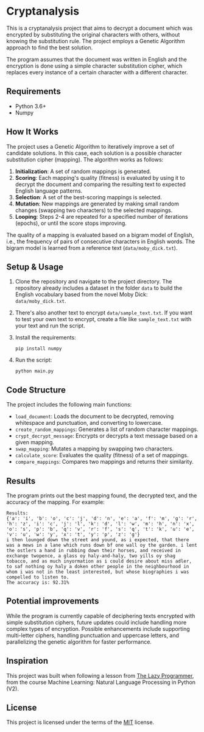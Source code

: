 # Cryptanalysis

This is a cryptanalysis project that aims to decrypt a document which was encrypted by substituting the original
characters with others, without knowing the substitution rule. The project employs a Genetic Algorithm approach to find
the best solution.

The program assumes that the document was written in English and the encryption is done using a simple character
substitution cipher, which replaces every instance of a certain character with a different character.

## Requirements

* Python 3.6+
* Numpy

## How It Works

The project uses a Genetic Algorithm to iteratively improve a set of candidate solutions. In this case, each solution is
a possible character substitution cipher (mapping). The algorithm works as follows:

1. **Initialization**: A set of random mappings is generated.
2. **Scoring**: Each mapping's quality (fitness) is evaluated by using it to decrypt the document and comparing the
   resulting text to expected English language patterns.
3. **Selection**: A set of the best-scoring mappings is selected.
4. **Mutation**: New mappings are generated by making small random changes (swapping two characters) to the selected
   mappings.
5. **Looping**: Steps 2-4 are repeated for a specified number of iterations (epochs), or until the score stops
   improving.

The quality of a mapping is evaluated based on a bigram model of English, i.e., the frequency of pairs of consecutive
characters in English words. The bigram model is learned from a reference text (`data/moby_dick.txt`).

## Setup & Usage

1. Clone the repository and navigate to the project directory. The repository already includes a dataset in the folder
   `data` to build the English vocabulary based from the novel Moby Dick: `data/moby_dick.txt`.
2. There's also another text to encrypt `data/sample_text.txt`. If you want to test your own text to encrypt,
   create a file like `sample_text.txt` with your text and run the script.
3. Install the requirements:

    ```commandline
    pip install numpy
    ```

3. Run the script:

    ```commandline
    python main.py
    ```

## Code Structure

The project includes the following main functions:

- `load_document`: Loads the document to be decrypted, removing whitespace and punctuation, and converting to lowercase.
- `create_random_mappings`: Generates a list of random character mappings.
- `crypt_decrypt_message`: Encrypts or decrypts a text message based on a given mapping.
- `swap_mapping`: Mutates a mapping by swapping two characters.
- `calculate_score`: Evaluates the quality (fitness) of a set of mappings.
- `compare_mappings`: Compares two mappings and returns their similarity.

## Results

The program prints out the best mapping found, the decrypted text, and the accuracy of the mapping.
For example:

```text
Results:
{'a': 'i', 'b': 'o', 'c': 'j', 'd': 'n', 'e': 'a', 'f': 'm', 'g': 'r', 'h': 'z', 'i': 'c', 'j': 'l', 'k': 'd', 'l': 'w', 'm': 'h', 'n': 'x', 'o': 's', 'p': 'b', 'q': 'v', 'r': 'f', 's': 'q', 't': 'k', 'u': 'e', 'v': 'u', 'w': 'y', 'x': 't', 'y': 'p', 'z': 'g'}
i then lounged down the street and yound, as i expected, that there was a mews in a lane which runs down bf one wall oy the garden. i lent the ostlers a hand in rubbing down their horses, and received in exchange twopence, a glass oy haly-and-haly, two yills oy shag tobacco, and as much inyormation as i could desire about miss adler, to saf nothing oy haly a doken other people in the neighbourhood in whom i was not in the least interested, but whose biographies i was compelled to listen to.
The accuracy is: 92.31%
```

## Potential improvements

While the program is currently capable of deciphering texts encrypted with simple substitution ciphers, future updates
could include handling more complex types of encryption. Possible enhancements include supporting multi-letter ciphers,
handling punctuation and uppercase letters, and parallelizing the genetic algorithm for faster performance.

## Inspiration

This project was built when following a lesson from [The Lazy Programmer](https://github.com/lazyprogrammer), from the
course Machine Learning: Natural Language Processing in Python (V2).

## License

This project is licensed under the terms of the [MIT](https://choosealicense.com/licenses/mit/) license.
